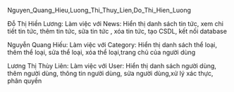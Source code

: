 Nguyen_Quang_Hieu,Luong_Thi_Thuy_Lien,Do_Thi_Hien_Luong

Đỗ Thị Hiền Lương: Làm việc với News: Hiển thị danh sách tin tức, xem chi tiết tin tức, thêm tin tức, sửa tin tức , xóa tin tức, tạo CSDL, kết nối database

Nguyễn Quang Hiếu: Làm việc với Category: Hiển thị danh sách thể loại, thêm thể loại, sửa thể loại, xóa thể loại,trang chủ của người dùng

Lương Thị Thùy Liên: Làm việc với User: Hiển thị danh sách người dùng, thêm người dùng, thông tin người dùng, sửa người dùng,xử lý xác thực, phân quyền
